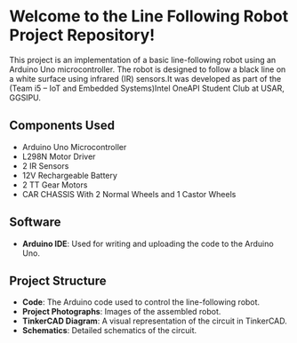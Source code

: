 # Welcome to the Line Following Robot Project Repository!

This project is an implementation of a basic line-following robot using an Arduino Uno microcontroller. The robot is designed to follow a black line on a white surface using infrared (IR) sensors.It was developed as part of the (Team i5 – IoT and Embedded Systems)Intel OneAPI Student Club at USAR, GGSIPU.

## Components Used
- Arduino Uno Microcontroller
- L298N Motor Driver
- 2 IR Sensors
- 12V Rechargeable Battery
- 2 TT Gear Motors
- CAR CHASSIS With 2 Normal Wheels and 1 Castor Wheels

## Software
- **Arduino IDE**: Used for writing and uploading the code to the Arduino Uno.

## Project Structure
- **Code**: The Arduino code used to control the line-following robot.
- **Project Photographs**: Images of the assembled robot.
- **TinkerCAD Diagram**: A visual representation of the circuit in TinkerCAD.
- **Schematics**: Detailed schematics of the circuit.



